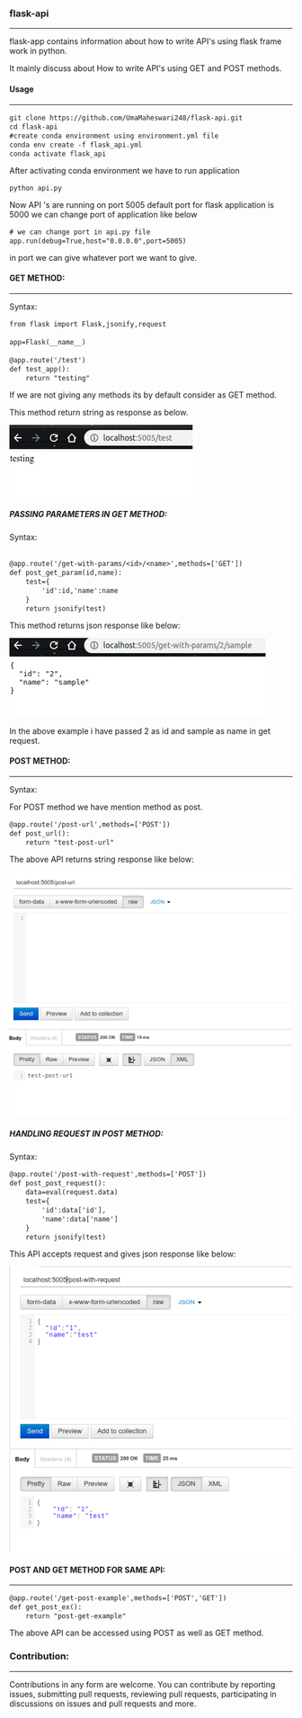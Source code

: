 ### flask-api

------

flask-app contains information about how to write API's using flask frame work in python.

It mainly discuss about How to write API's using GET and POST methods.

#### Usage

------

```
git clone https://github.com/UmaMaheswari248/flask-api.git
cd flask-api
#create conda environment using environment.yml file
conda env create -f flask_api.yml
conda activate flask_api
```

After activating conda environment we have to run application

```
python api.py
```

Now API 's are  running on port 5005 default port for flask application is 5000
we can change port of application like below

 			

```
# we can change port in api.py file
app.run(debug=True,host="0.0.0.0",port=5005)
```

in port we can give whatever port we want to give.



#### GET METHOD:

------

Syntax:

```
from flask import Flask,jsonify,request

app=Flask(__name__)

@app.route('/test')
def test_app():
    return "testing"
```

If we are not giving any methods its by default consider as GET method.

This method return string as response as below.

![string_response](./screen-shots/string_response.png)

##### PASSING PARAMETERS IN GET METHOD:

 Syntax:					

```

@app.route('/get-with-params/<id>/<name>',methods=['GET'])
def post_get_param(id,name):
    test={
        'id':id,'name':name
    }
    return jsonify(test)
```

This method returns json response like below:

![json_get_response](./screen-shots/json_get_response.png)

In the above example i have passed  2 as id and sample as name in get request.

#### POST METHOD:

------

Syntax:

For POST method we have mention method as post.

```
@app.route('/post-url',methods=['POST'])
def post_url():
    return "test-post-url"
```

The above API returns string response like below:

![post-response](./screen-shots/post-response.png)

##### HANDLING REQUEST IN POST METHOD:

Syntax:

```
@app.route('/post-with-request',methods=['POST'])
def post_post_request():
    data=eval(request.data)
    test={
        'id':data['id'],
        'name':data['name']
    }
    return jsonify(test)

```

This API accepts request and gives json response like below:



![post-request](./screen-shots/post-request.png)

#### POST AND GET METHOD FOR SAME API:

------

```
@app.route('/get-post-example',methods=['POST','GET'])
def get_post_ex():
    return "post-get-example"
```

The above API can be accessed using POST as well as GET method.



### Contribution:

------

Contributions in any form are welcome. You can contribute by reporting issues, submitting pull requests, reviewing pull requests, participating in discussions on issues and pull requests and more.